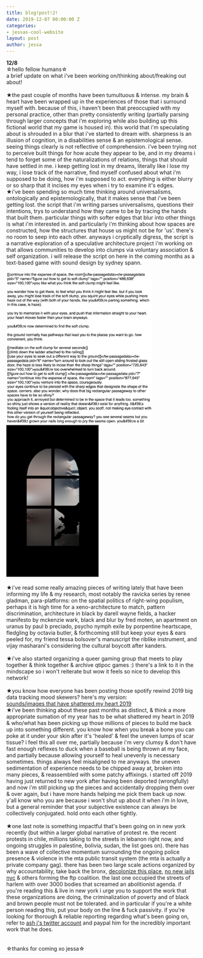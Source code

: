 ```yaml
---
title: blog!post!2!
date: 2019-12-07 00:00:00 Z
categories:
- jessas-cool-website
layout: post
author: jessa
---
```


<body>
	<p> 
<strong>12/8</strong><br>
☆hello fellow humans☆<br>a brief update on what i've been working on/thinking about/freaking out about! 
<br><br>
★the past couple of months have been tumultuous & intense. my brain & heart have been wrapped up in the experiences of those that i surround myself with. because of this, i haven't been that preoccupied with my personal practice, other than pretty consistently writing (partially parsing through larger concepts that i'm exploring while also building up this fictional world that my game is housed in). this world that i'm speculating about is shrouded in a blur that i've started to dream with. sharpness is an illusion of cognition, in a disabilities sense & an epistemological sense. seeing things clearly is not reflective of comprehension. i've been trying not to perceive built things for how acute they appear to be, and in my dreams i tend to forget some of the naturalizations of relations, things that should have settled in me. i keep getting lost in my dreams, literally like i lose my way, i lose track of the narrative, find myself confused about what i'm supposed to be doing, how i'm supposed to act. everything is either blurry or so sharp that it incises my eyes when i try to examine it's edges. 
<br>
★i've been spending so much time thinking around universalisms, ontologically and epistemologically, that it makes sense that i've been getting lost. the script that i'm writing parses universalisms, questions their intentions, trys to understand how they came to be by tracing the hands that built them. particular things with softer edges that blur into other things is what i'm interested in. and particularly i'm thinking about how spaces are constructed, how the structures that house us might not be for 'us'. there's no room to seep into each other. anyways i cryptically digress, the script is a narrative exploration of a speculative architecture project i'm working on that allows communities to develop into clumps via voluntary association & self organization. i will release the script on here in the coming months as a text-based game with sound design by sydney spann. <br><br>
<img src="/images/gamescreenshot.png" alt="writinggame" height= "400"><img src="/images/window.png" alt="window" height= "400">
<br><br>
★i've read some really amazing pieces of writing lately that have been informing my life & my research, most notably the ravicka series by renee gladman, para-platforms: on the spatial politics of right-wing populism, perhaps it is high time for a xeno-architecture to match, pattern discrimination, architecture in black by darell wayne fields, a hacker manifesto by mckenzie wark, black and blur by fred moten, an apartment on uranus by paul b preciado, psycho nymph exile by porpentine heartscape, fledgling by octavia butler, & forthcoming still but keep your eyes & ears peeled for, my friend tessa bolsover's manuscript the riblike instrument, and vijay masharani's considering the cultural boycott after kanders.
<br><br>
★i've also started organizing a queer gaming group that meets to play together & think together & archive qtipoc games :) there's a link to it in the mindscape so i won't reiterate but wow it feels so nice to develop this network!
<br><br>
★you know how everyone has been posting those spotify rewind 2019 big data tracking mood skewers? here's my version: 
<br>
<a href="https://www.youtube.com/playlist?list=PLasOSXNn0vKjaCUgNUTUNKWNhJRlOU6NL">sounds/images that have shattered my heart 2019</a>
<br>
★i've been thinking about these past months as distinct, & think a more appropriate sumation of my year has to be what shattered my heart in 2019 & who/what has been picking up those millions of pieces to build me back up into something different. you know how when you break a bone you can poke at it under your skin after it's 'healed' & feel the uneven lumps of scar tissue? i feel this all over me, partially because i'm very clumsy & don't have fast enough reflexes to duck when a baseball is being thrown at my face, and partially because allowing yourself to heal unevenly is necessary sometimes. things always feel misaligned to me anyways. the uneven sedimentation of experience needs to be chipped away at, broken into many pieces, & reassembled with some patchy affixings. i started off 2019 having just returned to new york after having been deported (wrongfully) and now i'm still picking up the pieces and accidentally dropping them over & over again, but i have more hands helping me pick them back up now. y'all know who you are because i won't shut up about it when i'm in love, but a general reminder that your subjective existence can always be collectively conjugated. hold onto each other tightly. 
<br><br>
★one last note is something impactful that's been going on in new york recently (but within a larger global narrative of protest re. the recent protests in chile, millions taking to the streets in lebanon right now, and ongoing struggles in palestine, bolivia, sudan, the list goes on). there has been a wave of collective momentum surrounding the ongoing police presence & violence in the mta public transit system (the mta is actually a private company gag). there has been two large scale actions organized by why accountability, take back the bronx, <a href="https://www.decolonizethisplace.org/">decolonize this place</a>, <a href="https://www.nonewjails.nyc/background">no new jails nyc</a> & others forming the ftp coalition. the last one occupied the streets of harlem with over 3000 bodies that screamed an abolitionist agenda. if you're reading this & live in new york i urge you to support the work that these organizations are doing, the criminalization of poverty and of black and brown people must not be tolerated. and in particular if you're a white person reading this, put your body on the line & fuck passivity. if you're looking for thorough & reliable reporting regarding what's been going on, refer to <a href="https://twitter.com/AshAgony?ref_src=twsrc%5Egoogle%7Ctwcamp%5Eserp%7Ctwgr%5Eauthor">ash j's twitter account</a> and paypal him for the incredibly important work that he does.
<br><br><br>
☆thanks for coming xo jessa☆
</p>
</body>